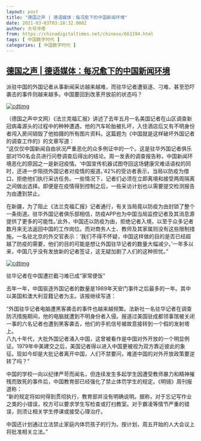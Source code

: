 ```yaml
---
layout: post
title: "德国之声 | 德语媒体：每况愈下的中国新闻环境"
date: 2021-03-03T03:28:32.000Z
author: 大号冲塔
from: https://chinadigitaltimes.net/chinese/663194.html
tags: [ 中国数字时代 ]
categories: [ 中国数字时代 ]
---
```

<!--1614742112000-->
[德国之声 | 德语媒体：每况愈下的中国新闻环境](https://chinadigitaltimes.net/chinese/663194.html)
------

<div>
<p>派驻中国的外国记者从事新闻采访越来越难，而驻华记者遭驱逐、刁难、甚至恐吓袭击的事件则越来越多。中国要回到改革开放前的状态吗？</p><p><a href="https://www.dw.com/zh/德语媒体每况愈下的中国新闻环境/a-56749778#"><img src="https://chinadigitaltimes.net/chinese/files/2021/03/post-663194-603f02631b6db." alt="cdtimg" /></a></p><p>（德国之声中文网）《法兰克福汇报》讲述了去年五月一名美国记者在山区调查新冠病毒源头的过程中的种种遭遇，他的汽车轮胎被扎坏，入住酒店后又有不明身份者闯入房间销毁了他拍摄的所有图片资料。这篇题为《中国就是这样破坏外国记者的调查工作的》的文章写道：<br />“这仅仅中国新闻自由状况严重恶化的众多例证中的一个。这是驻华外国记者俱乐部对150名会员进行问卷调查后得出的结论。周一发表的调查报告称，中国新闻环境恶化的原因之一是新冠疫情。‘中国宣传机器试图夺回这场健康灾难话语权的同时，还进一步阻挠外国记者对疫情的报道。’42%的受访者表示，当局以防疫为借口，拒绝他们执行采访任务。一些情况下，记者们必须在立即离境和接受两周隔离之间做出选择。即便是在疫情得到控制之后，一些采访计划也以需要提交检测报告为由遭到禁止。</p><p>在新疆，为了阻止《法兰克福汇报》记者通行，有关当局竟以防疫为由封锁了整个一条街道。驻华外国记者俱乐部相信，防疫APP也为中国当局监控记者及其消息源提供了更多的可能性。’此外，中国还以防疫为由，拒绝记者入境，以至于众多记者数月来无法返回中国的工作岗位。而对商务人士、教师及其家属则没有这些限制措施。一名驻北京的外交官表示：‘我们不得不怀疑，中国这样做的目的是否已经超越了防疫的需要，他们的目的可能是想让外国驻华记者的数量大幅减少。’一年多以来，中国几乎没有发放新的记者签证，这无疑加剧了人们的这种担忧。”</p><p><a href="https://www.dw.com/zh/德语媒体每况愈下的中国新闻环境/a-56749778#"><img src="https://chinadigitaltimes.net/chinese/files/2021/03/post-663194-603f0264b9374." alt="cdtimg" /></a></p><div class="ts">驻华记者在中国遭拦截刁难已成“家常便饭”</div><p>去年一年，中国驱逐外国记者的数量是1989年天安门事件之后最多的一年。其中以美国和澳大利亚籍记者为主。该报继续写道：</p><p>“外国驻华记者电脑遭黑客袭击的事件也越来越频繁。法新社一名驻华记者在调查防汛措施期间，他的电脑就遭到不明身份者入侵。报道过美国驻成都领事馆被关闭一事的六名记者也遭到黑客袭击，他们的手机信号被故意接转到一个假的发射塔上。<br />八九十年代，大批外国记者涌入中国，这曾被看作是中国对外开放的一个明显例证。1979年中美建交之后，美国记者得以进入中国更被视为双方靠近彼此的象征。现如今却是大批记者离开中国，人们不禁要问，难道中国的对外开放政策要逆转了吗？”</p><p>中国的学校一向以纪律严苛而闻名，但连续发生多起学生因遭受教师暴力和精神摧残而致死的事件后，中国教育部已经强化了禁止体罚学生的规定。《明镜》周刊报道称：<br />“新的规定将如何得到贯彻执行，教育部并没有明确说明。据称，对于忘记写作业之类的小错误，校方可以要求学生写检查或打扫教室。对于霸凌等情节严重的错误，则须让相关学生停课或接受心理治疗。</p><p>中国还计划通过立法禁止家庭内体罚孩子的行为。按计划，周五开始的人大会议上将批准相关立法。”</p>
</div>
